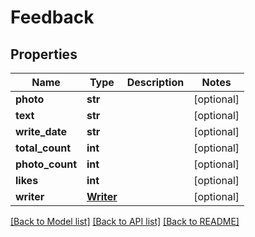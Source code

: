 # Feedback

## Properties
Name | Type | Description | Notes
------------ | ------------- | ------------- | -------------
**photo** | **str** |  | [optional] 
**text** | **str** |  | [optional] 
**write_date** | **str** |  | [optional] 
**total_count** | **int** |  | [optional] 
**photo_count** | **int** |  | [optional] 
**likes** | **int** |  | [optional] 
**writer** | [**Writer**](Writer.md) |  | [optional] 

[[Back to Model list]](../README.md#documentation-for-models) [[Back to API list]](../README.md#documentation-for-api-endpoints) [[Back to README]](../README.md)


